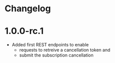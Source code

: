 # Changelog

# 1.0.0-rc.1 

* Added first REST endpoints to enable 
  * requests to retreive a cancellation token and
  * submit the subscription cancellation
